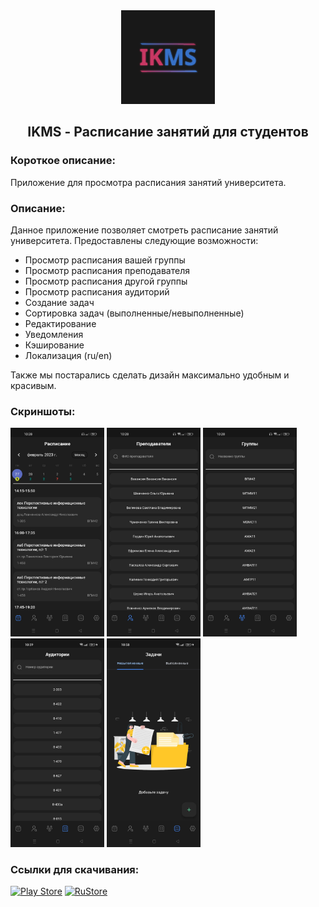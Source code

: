 <div align="center">
<img src="/assets/icons/icon.png" width="150"/>
<h2>IKMS - Расписание занятий для студентов</h2>
</div>

### Короткое описание:

Приложение для просмотра расписания занятий университета.

### Описание:

Данное приложение позволяет смотреть рaсписание занятий университета.
Предоставлены следующие возможности:

- Просмотр расписания вашей группы
- Просмотр расписания преподавателя
- Просмотр расписания другой группы
- Просмотр расписания аудиторий
- Создание задач
- Сортировка задач (выполненные/невыполненные)
- Редактирование
- Уведомления
- Кэширование
- Локализация (ru/en)

Также мы постарались сделать дизайн максимально удобным и красивым.

### Скриншоты:

<img src="/readme/1.jpg" width="150"/> <img src="/readme/2.jpg" width="150"/> <img src="/readme/3.jpg" width="150"/> <img src="/readme/4.jpg" width="150"/> <img src="/readme/5.jpg" width="150"/>

### Ссылки для скачивания:

[![Play Store](https://img.shields.io/badge/Google_Play-414141?style=for-the-badge&logo=google-play&logoColor=white)](https://play.google.com/store/apps/details?id=io.github.DarkMooNight.IKMS)
[![RuStore](https://img.shields.io/badge/RuStore-blue?style=for-the-badge&logo=vk&logoColor=white)](https://apps.rustore.ru/app/io.github.DarkMooNight.IKMS)
